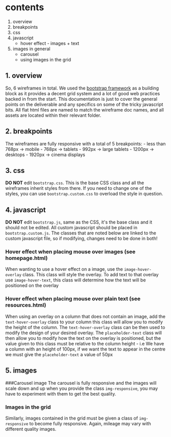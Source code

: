 # contents
  1. overview
  2. breakpoints
  3. css
  4. javascript
        - hover effect - images + text
  5. images in general
        - carousel
        - using images in the grid

## 1. overview
So, 6 wireframes in total. We used the [bootstrap framework](getbootstrap.com) as a building block as it provides a decent grid system and a lot of good web practices backed in from the start. This documentation is just to cover the general points on the deliverable and any specifics on some of the tricky javascript bits. All flat html files are named to match the wireframe doc names, and all assets are located within their relevant folder.

## 2. breakpoints
The wireframes are fully responsive with a total of 5 breakpoints:
    - less than 768px  -> mobile
    - 768px            -> tablets
    - 992px            -> large tablets
    - 1200px           -> desktops
    - 1920px           -> cinema displays

## 3. css
**DO NOT** edit ``bootstrap.css``. This is the base CSS class and all the wireframes inherit styles from there. If you need to change one of the styles, you can use ``bootstrap.custom.css`` to overload the style in question.

## 4. javascript
**DO NOT** edit ``bootstrap.js``, same as the CSS, it's the base class and it should not be edited. All custom javascript should be placed in ``bootstrap.custom.js``. The classes that are noted below are linked to the custom javascript file, so if modifying, changes need to be done in both!

### Hover effect when placing mouse over images (see homepage.html)
When wanting to use a hover effect on a image, use the ``image-hover-overlay`` class. This class will style the overlay. To add text to that overlay use ``image-hover-text``, this class will determine how the text will be positioned on the overlay

### Hover effect when placing mouse over plain text (see resources.html)
When using an overlay on a column that does not contain an image, add the ``text-hover-overlay`` class to your column this class will allow you to modify the height of the column. The ``text-hover-overlay`` class can be then used to modify the design of your desired overlay. The ``placeholder-text`` class will then allow you to modify how the text on the overlay is positioned, but the value given to this class must be relative to the column height 
    - i.e We have a column with an height of 100px, if we want the text to appear in the centre we must give the ``placeholder-text`` a value of 50px
		
## 5. images
###Carousel image 
The carousel is fully responsive and the images will scale down and up when you provide the class ``img-responsive``, you may have to experiment with them to get the best quality.

### Images in the grid
Similarly, images contained in the grid must be given a class of ``img-responsive`` to become fully responsive. Again, mileage may vary with different quality images.

